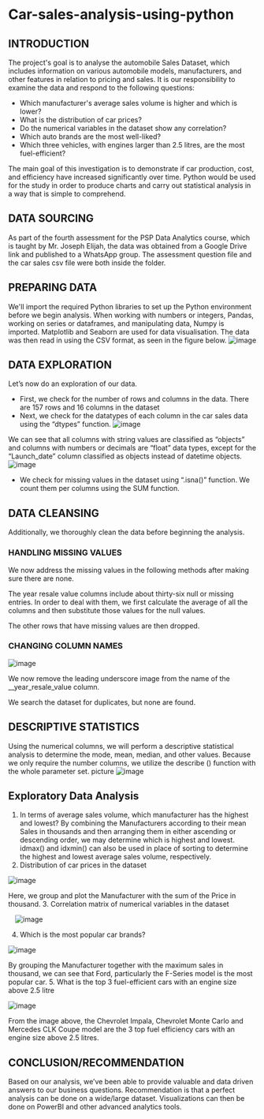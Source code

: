 # Car-sales-analysis-using-python
## INTRODUCTION
The project's goal is to analyse the automobile Sales Dataset, which includes information on various automobile models, manufacturers, and other features in relation to pricing and sales. It is our responsibility to examine the data and respond to the following questions:

- Which manufacturer's average sales volume is higher and which is lower?
- What is the distribution of car prices?
- Do the numerical variables in the dataset show any correlation?
- Which auto brands are the most well-liked?
- Which three vehicles, with engines larger than 2.5 litres, are the most fuel-efficient?

The main goal of this investigation is to demonstrate if car production, cost, and efficiency have increased significantly over time. Python would be used for the study in order to produce charts and carry out statistical analysis in a way that is simple to comprehend.

## DATA SOURCING 
As part of the fourth assessment for the PSP Data Analytics course, which is taught by Mr. Joseph Elijah, the data was obtained from a Google Drive link and published to a WhatsApp group. The assessment question file and the car sales csv file were both inside the folder. 

## PREPARING DATA 
We'll import the required Python libraries to set up the Python environment before we begin analysis. When working with numbers or integers, Pandas, working on series or dataframes, and manipulating data, Numpy is imported. Matplotlib and Seaborn are used for data visualisation. The data was then read in using the CSV format, as seen in the figure below.
 ![image](https://github.com/user-attachments/assets/5ded4877-fe4d-4c20-ab97-0993cf602135)

## DATA EXPLORATION 
Let’s now do an exploration of our data.
- First, we check for the number of rows and columns in the data. There are 157 rows and 16 columns in the dataset
- Next, we check for the datatypes of each column in the car sales data using the “dtypes” function.
 ![image](https://github.com/user-attachments/assets/68cd909c-cfe7-4567-bc27-9d8f056da9a7)

We can see that all columns with string values are classified as “objects” and columns with numbers or decimals are “float” data types, except for the “Launch_date” column classified as objects instead of datetime objects.
 ![image](https://github.com/user-attachments/assets/b79e4195-7a63-4521-a107-cea965c4bc9e)

- We check for missing values in the dataset using “.isna()” function. We count them per columns using the SUM function.

## DATA CLEANSING
Additionally, we thoroughly clean the data before beginning the analysis.

### HANDLING MISSING VALUES
We now address the missing values in the following methods after making sure there are none. 

The year resale value columns include about thirty-six null or missing entries. In order to deal with them, we first calculate the average of all the columns and then substitute those values for the null values. 

The other rows that have missing values are then dropped.
 
### CHANGING COLUMN NAMES
 ![image](https://github.com/user-attachments/assets/a39fca76-7d5c-43d7-b84d-8b9fb3463b6e)

We now remove the leading underscore image from the name of the __year_resale_value column. 

We search the dataset for duplicates, but none are found.

## DESCRIPTIVE STATISTICS 
Using the numerical columns, we will perform a descriptive statistical analysis to determine the mode, mean, median, and other values. Because we only require the number columns, we utilize the describe () function with the whole parameter set. picture 
 ![image](https://github.com/user-attachments/assets/c48e1099-28ba-4cfe-a92b-79a00ee2dbcd)

## Exploratory Data Analysis
1.	 In terms of average sales volume, which manufacturer has the highest and lowest? 
By combining the Manufacturers according to their mean Sales in thousands and then arranging them in either ascending or descending order, we may determine which is highest and lowest. idmax() and idxmin() can also be used in place of sorting to determine the highest and lowest average sales volume, respectively. 
2.	Distribution of car prices in the dataset

 ![image](https://github.com/user-attachments/assets/9bf78df2-bdc8-40d9-8b48-36fedd840001)

Here, we group and plot the Manufacturer with the sum of the Price in thousand.
3.	Correlation matrix of numerical variables in the dataset
 
 ![image](https://github.com/user-attachments/assets/6945e941-9d10-4c04-9d38-f359c17256cf)

4.	Which is the most popular car brands?

 ![image](https://github.com/user-attachments/assets/3a54b2d4-7209-4430-a2d2-d16d7b262846)

By grouping the Manufacturer together with the maximum sales in thousand, we can see that Ford, particularly the F-Series model is the most popular car.
5.	What is the top 3 fuel-efficient cars with an engine size above 2.5 litre

 ![image](https://github.com/user-attachments/assets/bd982f5d-b917-4011-899d-4ff1e90a26f3)

From the image above, the Chevrolet Impala, Chevrolet Monte Carlo and Mercedes CLK Coupe model are the 3 top fuel efficiency cars with an engine size above 2.5 litres.

## CONCLUSION/RECOMMENDATION
Based on our analysis, we’ve been able to provide valuable and data driven answers to our business questions. Recommendation is that a perfect analysis can be done on a wide/large dataset. Visualizations can then be done on PowerBI and other advanced analytics tools.
